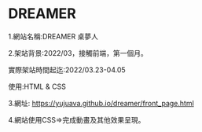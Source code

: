 # DREAMER <br>

1.網站名稱:DREAMER 桌夢人<br>

2.架站背景:2022/03，接觸前端，第一個月。<br>

實際架站時間起迄:2022/03.23-04.05<br>

使用:HTML & CSS <br>

3.網址: https://yujuava.github.io/dreamer/front_page.html <br>

4.網站使用CSS=>完成動畫及其他效果呈現。
